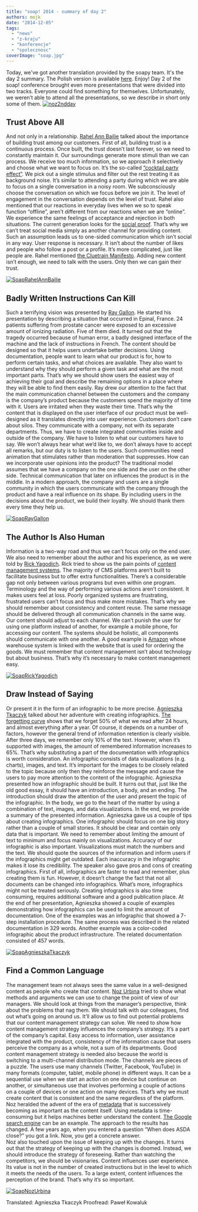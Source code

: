 ```yaml
---
title: "soap! 2014 - summary of day 2"
authors: mojk
date: "2014-12-05"
tags:
  - "news"
  - "z-kraju"
  - "konferencje"
  - "spolecznosc"
coverImage: "soap.jpg"
---
```


Today, we've got another translation provided by the soapy team. It's the day 2
summary. The Polish version is available
[here](http://techwriter.pl/soap-2014-relacja-z-drugiego-dnia/). Enjoy! Day 2 of
the soap! conference brought even more presentations that were divided into two
tracks. Everyone could find something for themselves. Unfortunately, we weren’t
able to attend all the presentations, so we describe in short only some of them.
[![noz2ndday](images/noz2ndday.jpg)](http://techwriter.pl/wp-content/uploads/2014/10/noz2ndday.jpg)

<!--truncate-->

## Trust Above All

And not only in a relationship.
[Rahel Ann Bailie](http://soapconf.com/speakers/) talked about the importance of
building trust among our customers. First of all, building trust is a continuous
process. Once built, the trust doesn’t last forever, so we need to constantly
maintain it. Our surroundings generate more stimuli than we can process. We
receive too much information, so we approach it selectively and choose what we
want to focus on. It’s the so-called
[“cocktail party effect”](http://en.wikipedia.org/wiki/Cocktail_party_effect).
We pick out a single stimulus and filter out the rest treating it as background
noise. It’s similar to attending a party during which we are able to focus on a
single conversation in a noisy room. We subconsciously choose the conversation
on which we focus before we join it. The level of engagement in the conversation
depends on the level of trust. Rahel also mentioned that our reactions in
everyday lives when we so to speak function “offline”, aren’t different from our
reactions when we are “online”. We experience the same feelings of acceptance
and rejection in both situations. The current generation looks for the
[social proof](http://en.wikipedia.org/wiki/Social_proof). That’s why we can’t
treat social media simply as another channel for providing content. Such an
assumption leads us to one-sided communication which isn’t social in any way.
User response is necessary. It isn’t about the number of likes and people who
follow a post or a profile. It’s more complicated, just like people are. Rahel
mentioned
[the Cluetrain Manifesto](http://en.wikipedia.org/wiki/The_Cluetrain_Manifesto).
Adding new content isn’t enough, we need to talk with the users. Only then we
can gain their trust.

[![SoapRahelAnnBailie](images/SoapRahelAnnBailie.png)](http://techwriter.pl/wp-content/uploads/2014/10/SoapRahelAnnBailie.png)

## Badly Written Instructions Can Kill

Such a terrifying vision was presented by
[Ray Gallon](http://soapconf.com/speakers/). He started his presentation by
describing a situation that occurred in Epinal, France. 24 patients suffering
from prostate cancer were exposed to an excessive amount of ionizing radiation.
Five of them died. It turned out that the tragedy occurred because of human
error, a badly designed interface of the machine and the lack of instructions in
French. The content should be designed so that it helps users undertake better
decisions. Using documentation, people want to learn what our product is for,
how to perform certain tasks, and what choices are available. They also want to
understand why they should perform a given task and what are the most important
parts. That’s why we should show users the easiest way of achieving their goal
and describe the remaining options in a place where they will be able to find
them easily. Ray drew our attention to the fact that the main communication
channel between the customers and the company is the company’s product because
the customers spend the majority of time with it. Users are irritated when they
waste their time. That’s why the content that is displayed on the user interface
of our product must be well-designed as it translates directly into user
experience. Customers don’t care about silos. They communicate with a company,
not with its separate departments. Thus, we have to create integrated
communities inside and outside of the company. We have to listen to what our
customers have to say. We won’t always hear what we’d like to, we don’t always
have to accept all remarks, but our duty is to listen to the users. Such
communities need animation that stimulates rather than moderation that
suppresses. How can we incorporate user opinions into the product? The
traditional model assumes that we have a company on the one side and the user on
the other side. Technical communication that later on influences the product is
in the middle. In a modern approach, the company and users are a single
community in which the users communicate with the company through the product
and have a real influence on its shape. By including users in the decisions
about the product, we build their loyalty. We should thank them every time they
help us.

[![SoapRayGallon](images/SoapRayGallon.png)](http://techwriter.pl/wp-content/uploads/2014/10/SoapRayGallon.png)

## The Author Is Also Human

Information is a two-way road and thus we can’t focus only on the end user. We
also need to remember about the author and his experience, as we were told by
[Rick Yagodich](http://soapconf.com/speakers). Rick tried to show us the pain
points of
[content management systems](http://en.wikipedia.org/wiki/Content_management_system).
The majority of CMS platforms aren’t built to facilitate business but to offer
extra functionalities. There’s a considerable gap not only between various
programs but even within one program. Terminology and the way of performing
various actions aren’t consistent. It makes users feel at loss. Poorly organized
systems are frustrating, frustrated users can’t focus and thus make more
mistakes. That’s why we should remember about consistency and content reuse. The
same message should be delivered through all communication channels in the same
way. Our content should adjust to each channel. We can’t punish the user for
using one platform instead of another, for example a mobile phone, for accessing
our content. The systems should be holistic, all components should communicate
with one another. A good example is [Amazon](http://www.amazon.com/) whose
warehouse system is linked with the website that is used for ordering the goods.
We must remember that content management isn’t about technology but about
business. That’s why it’s necessary to make content management easy.

[![SoapRickYagodich](images/SoapRickYagodich.png)](http://techwriter.pl/wp-content/uploads/2014/10/SoapRickYagodich.png)

## Draw Instead of Saying

Or present it in the form of an infographic to be more precise.
[Agnieszka Tkaczyk](http://soapconf.com/speakers) talked about her adventure
with creating infographics.
[The forgetting curve](http://en.wikipedia.org/wiki/Forgetting_curve) shows that
we forget 50% of what we read after 24 hours, and almost everything after a
year. Of course, it depends on a number of factors, however the general trend of
information retention is clearly visible. After three days, we remember only 10%
of the text. However, when it’s supported with images, the amount of remembered
information increases to 65%. That’s why substituting a part of the
documentation with infographics is worth consideration. An infographic consists
of data visualizations (e.g. charts), images, and text. It’s important for the
images to be closely related to the topic because only then they reinforce the
message and cause the users to pay more attention to the content of the
infographic. Agnieszka presented how an infographic should be built. It turns
out that, just like the old good essay, it should have an introduction, a body,
and an ending. The introduction should draw the attention of the user and
present the topic of the infographic. In the body, we go to the heart of the
matter by using a combination of text, images, and data visualizations. In the
end, we provide a summary of the presented information. Agnieszka gave us a
couple of tips about creating infographics. One infographic should focus on one
big story rather than a couple of small stories. It should be clear and contain
only data that is important. We need to remember about limiting the amount of
text to minimum and focus mainly on visualizations. Accuracy of our infographic
is also important. Visualizations must match the numbers and the text. We should
quote the sources of the information and inform users if the infographics might
get outdated. Each inaccuracy in the infographic makes it lose its credibility.
The speaker also gave pros and cons of creating infographics. First of all,
infographics are faster to read and remember, plus creating them is fun.
However, it doesn’t change the fact that not all documents can be changed into
infographics. What’s more, infographics might not be treated seriously. Creating
infographics is also time consuming, requires additional software and a good
publication place. At the end of her presentation, Agnieszka showed a couple of
examples demonstrating how infographics can be used to limit the amount of
documentation. One of the examples was an infographic that showed a 7-step
installation procedure. The same process was described in the related
documentation in 329 words. Another example was a color-coded infographic about
the product infrastructure. The related documentation consisted of 457 words.

[![SoapAgnieszkaTkaczyk](images/SoapAgnieszkaTkaczyk.png)](http://techwriter.pl/wp-content/uploads/2014/10/SoapAgnieszkaTkaczyk.png)

## Find a Common Language

The management team not always sees the same value in a well-designed content as
people who create that content. [Noz Urbina](http://soapconf.com/speakers) tried
to show what methods and arguments we can use to change the point of view of our
managers. We should look at things from the manager’s perspective, think about
the problems that nag them. We should talk with our colleagues, find out what’s
going on around us. It’ll allow us to find out potential problems that our
content management strategy can solve. We need to show how content management
strategy influences the company’s strategy. It’s a part of the company’s
capital. Easy access to information, user assistance integrated with the
product, consistency of the information cause that users perceive the company as
a whole, not a sum of its departments. Good content management strategy is
needed also because the world is switching to a multi-channel distribution mode.
The channels are pieces of a puzzle. The users use many channels (Twitter,
Facebook, YouTube) in many formats (computer, tablet, mobile phone) in different
ways. It can be a sequential use when we start an action on one device but
continue on another, or simultaneous use that involves performing a couple of
actions on a couple of devices or one action on many devices. That’s why we must
create content that is consistent and the same regardless of the platform. Noz
heralded the advent of the era of
[metadata](http://en.wikipedia.org/wiki/Metadata) that is successively becoming
as important as the content itself. Using metadata is time-consuming but it
helps machines better understand the content.
[The Google search engine](https://www.google.com) can be an example. The
approach to the results has changed. A few years ago, when you entered a
question “When does ASDA close?” you got a link. Now, you get a concrete
answer.  
Noz also touched upon the issue of keeping up with the changes. It turns out
that the strategy of keeping up with the changes is doomed. Instead, we should
introduce the strategy of foreseeing. Rather than watching the competitors, we
should be visionaries. Content influences user experience. Its value is not in
the number of created instructions but in the level to which it meets the needs
of the users. To a large extent, content influences the perception of the brand.
That’s why it’s so important.

[![SoapNozUrbina](images/SoapNozUrbina.png)](http://techwriter.pl/wp-content/uploads/2014/10/SoapNozUrbina.png)

Translated: Agnieszka Tkaczyk Proofread: Paweł Kowaluk
